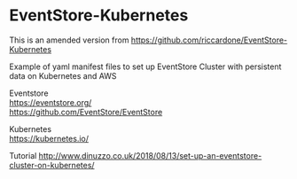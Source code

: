 # EventStore-Kubernetes
This is an amended version from https://github.com/riccardone/EventStore-Kubernetes

Example of yaml manifest files to set up EventStore Cluster with persistent data on Kubernetes and AWS
  
Eventstore  
https://eventstore.org/  
https://github.com/EventStore/EventStore  
  
Kubernetes  
https://kubernetes.io/  

Tutorial
http://www.dinuzzo.co.uk/2018/08/13/set-up-an-eventstore-cluster-on-kubernetes/

